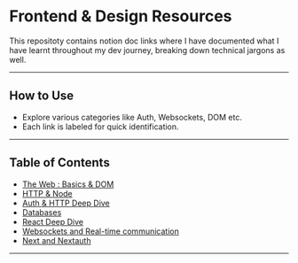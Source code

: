 # Frontend & Design Resources
This repositoty contains notion doc links where I have documented what I have learnt throughout my dev journey, breaking down technical jargons as well.

---

## How to Use

- Explore various categories like Auth, Websockets, DOM etc.
- Each link is labeled for quick identification.

---

## Table of Contents

- [The Web : Basics & DOM](https://energetic-myrtle-fd3.notion.site/The-Web-basics-DOM-1e2b1934572380418e6ecb4bfae4298f)
- [HTTP & Node](https://energetic-myrtle-fd3.notion.site/Node-Js-HTTP-1e3b193457238038bd43f5db88bd46ba)
- [Auth & HTTP Deep Dive](https://energetic-myrtle-fd3.notion.site/Auth-and-HTTP-Deep-Dive-1efb1934572380d8bf22cf95ed07da5e?pvs=73)
- [Databases](https://energetic-myrtle-fd3.notion.site/Databases-SQL-NoSQL-205b1934572380bf9420ce3286683def)
- [React Deep Dive](https://energetic-myrtle-fd3.notion.site/React-Deep-Dive-21bb19345723800bb107ce87a3b3d301?pvs=73)
- [Websockets and Real-time communication](https://energetic-myrtle-fd3.notion.site/WebSockets-24cb1934572380a0b9dac58b56afbb94?pvs=73)
- [Next and Nextauth](https://energetic-myrtle-fd3.notion.site/NextJS-deep-dive-26ab193457238098b418feca6290c759)
  
---
